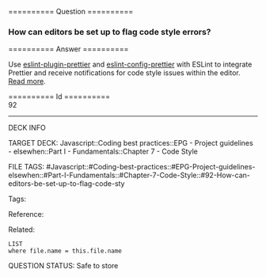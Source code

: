 ========== Question ==========  

### How can editors be set up to flag code style errors?  

========== Answer ==========  

Use [eslint-plugin-prettier](https://github.com/prettier/eslint-plugin-prettier) and [eslint-config-prettier](https://github.com/prettier/eslint-config-prettier) with ESLint to integrate Prettier and receive notifications for code style issues within the editor. [Read more](https://github.com/prettier/eslint-config-prettier#installation).

========== Id ==========  
92

---

DECK INFO

TARGET DECK: Javascript::Coding best practices::EPG - Project guidelines - elsewhen::Part I - Fundamentals::Chapter 7 - Code Style

FILE TAGS: #Javascript::#Coding-best-practices::#EPG-Project-guidelines-elsewhen::#Part-I-Fundamentals::#Chapter-7-Code-Style::#92-How-can-editors-be-set-up-to-flag-code-sty

Tags:

Reference:

Related:

```dataview
LIST
where file.name = this.file.name
```

QUESTION STATUS: Safe to store
